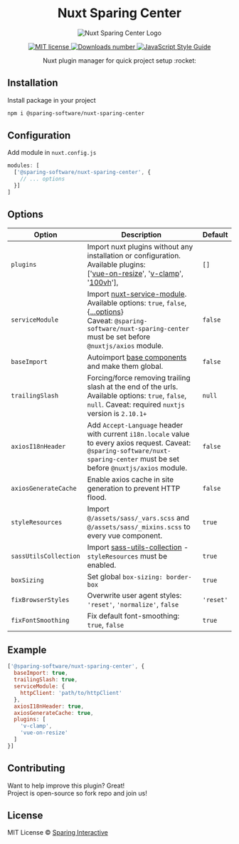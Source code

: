 <div align="center">
  <h1 align="center">Nuxt Sparing Center</h1>

  <p align="center">
    <img src="https://user-images.githubusercontent.com/22821575/97916617-8709f580-1d53-11eb-9c88-ad89968170ba.png" alt="Nuxt Sparing Center Logo">
  </p>

  <p align="center">
    <a href="https://github.com/SparingSoftware/nuxt-sparing-center/blob/master/LICENSE">
      <img src="https://img.shields.io/badge/license-MIT-green.svg" alt="MIT license">
    </a> 
    <a href="https://www.npmjs.com/package/@sparing-software/nuxt-sparing-center">
      <img src="https://img.shields.io/npm/dt/@sparing-software/nuxt-sparing-center.svg" alt="Downloads number">
    </a>
    <a href="https://standardjs.com">
      <img src="https://img.shields.io/badge/code_style-standard-brightgreen.svg" alt="JavaScript Style Guide">
    </a>
  </p>
  
  <p align="center">
    Nuxt plugin manager for quick project setup :rocket:
  </p>
</div>

## Installation
Install package in your project 
```bash
npm i @sparing-software/nuxt-sparing-center
```

## Configuration
Add module in `nuxt.config.js`
```js
modules: [
  ['@sparing-software/nuxt-sparing-center', {
    // ... options
  }]
]
```

## Options

| Option                         | Description     | Default |
|--------------------------------|-----------------|---------|
| `plugins`                      | Import nuxt plugins without any installation or configuration. Available plugins: <br> ['[vue-on-resize](https://github.com/SparingSoftware/vue-on-resize)', '[v-clamp](https://github.com/SparingSoftware/v-clamp)', '[100vh](https://github.com/SparingSoftware/100vh)'],  | `[]` |
| `serviceModule`                | Import [nuxt-service-module](https://github.com/SparingSoftware/nuxt-service-module).<br> Available options: `true`, `false`, {[...options](https://github.com/SparingSoftware/nuxt-service-module#options)} <br> Caveat: `@sparing-software/nuxt-sparing-center` must be set before `@nuxtjs/axios` module. | `false` |
| `baseImport`                   | Autoimport [base components](https://vuejs.org/v2/style-guide/#Base-component-names-strongly-recommended) and make them global. | `false` |
| `trailingSlash`                | Forcing/force removing trailing slash at the end of the urls. Available options: `true`, `false`, `null`. Caveat: required `nuxtjs` version is `2.10.1+` | `null` |
| `axiosI18nHeader`              | Add `Accept-Language` header with current `i18n.locale` value to every axios request. Caveat: `@sparing-software/nuxt-sparing-center` must be set before `@nuxtjs/axios` module. | `false` |
| `axiosGenerateCache`           | Enable axios cache in site generation to prevent HTTP flood. | `false` |
| `styleResources`               | Import `@/assets/sass/_vars.scss` and `@/assets/sass/_mixins.scss` to every vue component. | `true` |
| `sassUtilsCollection`          | Import [sass-utils-collection](https://github.com/adrianklimek/sass-utils-collection) - `styleResources` must be enabled. | `true` |
| `boxSizing`                    | Set global `box-sizing: border-box` | `true` |
| `fixBrowserStyles`             | Overwrite user agent styles: `'reset'`, `'normalize'`, `false` | `'reset'` |
| `fixFontSmoothing`             | Fix default font-smoothing: `true`, `false` | `true` |

## Example
```js
['@sparing-software/nuxt-sparing-center', {
  baseImport: true,
  trailingSlash: true,
  serviceModule: {
    httpClient: 'path/to/httpClient'
  },
  axiosI18nHeader: true,
  axiosGenerateCache: true,
  plugins: [
    'v-clamp',
    'vue-on-resize'
  ]
}]
```

## Contributing
Want to help improve this plugin? Great!  
Project is open-source so fork repo and join us!

## License
MIT License © [Sparing Interactive](https://github.com/SparingSoftware)
